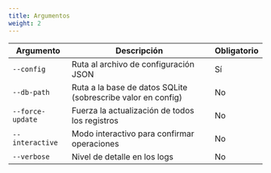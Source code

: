 ```yaml
---
title: Argumentos
weight: 2
---
```


|Argumento|Descripción|Obligatorio|
|---|---|---|
|`--config`|Ruta al archivo de configuración JSON|Sí|
|`--db-path`|Ruta a la base de datos SQLite (sobrescribe valor en config)|No|
|`--force-update`|Fuerza la actualización de todos los registros|No|
|`--interactive`|Modo interactivo para confirmar operaciones|No|
|`--verbose`|Nivel de detalle en los logs|No|